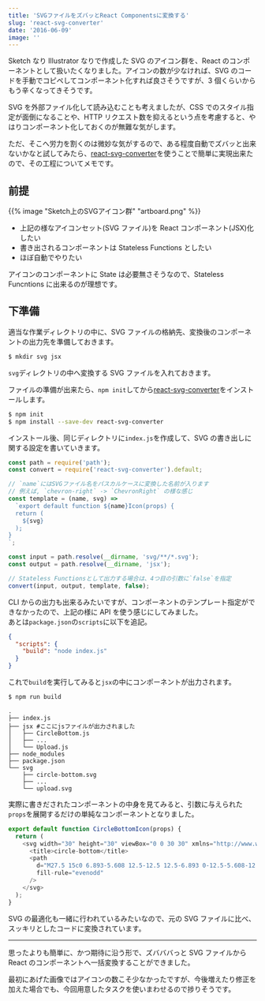 ```yaml
---
title: 'SVGファイルをズバッとReact Componentsに変換する'
slug: 'react-svg-converter'
date: '2016-06-09'
image: ''
---
```


Sketch なり Illustrator なりで作成した SVG のアイコン群を、React のコンポーネントとして扱いたくなりました。アイコンの数が少なければ、SVG のコードを手動でコピペしてコンポーネント化すれば良さそうですが、3 個くらいからもう辛くなってきそうです。

SVG を外部ファイル化して読み込むことも考えましたが、CSS でのスタイル指定が面倒になることや、HTTP リクエスト数を抑えるという点を考慮すると、やはりコンポーネント化しておくのが無難な気がします。

ただ、そこへ労力を割くのは微妙な気がするので、ある程度自動でズバッと出来ないかなと試してみたら、[react-svg-converter](https://www.npmjs.com/package/react-svg-converter)を使うことで簡単に実現出来たので、その工程についてメモです。

## 前提

{{% image "Sketch上のSVGアイコン群" "artboard.png" %}}

- 上記の様なアイコンセット(SVG ファイル)を React コンポーネント(JSX)化したい
- 書き出されるコンポーネントは Stateless Functions としたい
- ほぼ自動でやりたい

アイコンのコンポーネントに State は必要無さそうなので、Stateless Funcntions に出来るのが理想です。

## 下準備

適当な作業ディレクトリの中に、SVG ファイルの格納先、変換後のコンポーネントの出力先を準備しておきます。

```bash
$ mkdir svg jsx
```

`svg`ディレクトリの中へ変換する SVG ファイルを入れておきます。

ファイルの準備が出来たら、`npm init`してから[react-svg-converter](https://www.npmjs.com/package/react-svg-converter)をインストールします。

```bash
$ npm init
$ npm install --save-dev react-svg-converter
```

インストール後、同じディレクトリに`index.js`を作成して、SVG の書き出しに関する設定を書いていきます。

```javascript:index.js
const path = require('path');
const convert = require('react-svg-converter').default;

// `name`にはSVGファイル名をパスカルケースに変換した名前が入ります
// 例えば, `chevron-right` -> `ChevronRight` の様な感じ
const template = (name, svg) =>
  `export default function ${name}Icon(props) {
  return (
    ${svg}
  );
}
`;

const input = path.resolve(__dirname, 'svg/**/*.svg');
const output = path.resolve(__dirname, 'jsx');

// Stateless Functionsとして出力する場合は、4つ目の引数に`false`を指定
convert(input, output, template, false);
```

CLI からの出力も出来るみたいですが、コンポーネントのテンプレート指定ができなかったので、上記の様に API を使う感じにしてみました。  
あとは`package.json`の`scripts`に以下を追記。

```json:package.json
{
  "scripts": {
    "build": "node index.js"
  }
}
```

これで`build`を実行してみると`jsx`の中にコンポーネントが出力されます。

```bash
$ npm run build
```

```text:results
.
├── index.js
├── jsx #ここにjsファイルが出力されました
│   ├── CircleBottom.js
│   ├── ...
│   └── Upload.js
├── node_modules
├── package.json
└── svg
    ├── circle-bottom.svg
    ├── ...
    └── upload.svg
```

実際に書きだされたコンポーネントの中身を見てみると、引数に与えられた`props`を展開するだけの単純なコンポーネントとなりました。

```javascript
export default function CircleBottomIcon(props) {
  return (
    <svg width="30" height="30" viewBox="0 0 30 30" xmlns="http://www.w3.org/2000/svg" {...props}>
      <title>circle-bottom</title>
      <path
        d="M27.5 15c0 6.893-5.608 12.5-12.5 12.5-6.893 0-12.5-5.608-12.5-12.5C2.5 8.107 8.108 2.5 15 2.5c6.893 0 12.5 5.608 12.5 12.5zm2.5 0c0-8.284-6.716-15-15-15C6.716 0 0 6.716 0 15c0 8.284 6.716 15 15 15 8.284 0 15-6.716 15-15zm-15 2.5l-5.625-5.625-1.875 1.91L15 21.25l7.5-7.466-1.875-1.91L15 17.5z"
        fill-rule="evenodd"
      />
    </svg>
  );
}
```

SVG の最適化も一緒に行われているみたいなので、元の SVG ファイルに比べ、スッキリとしたコードに変換されています。

---

思ったよりも簡単に、かつ期待に沿う形で、ズバババっと SVG ファイルから React のコンポーネントへ一括変換することができました。

最初にあげた画像ではアイコンの数こそ少なかったですが、今後増えたり修正を加えた場合でも、今回用意したタスクを使いまわせるので捗りそうです。

